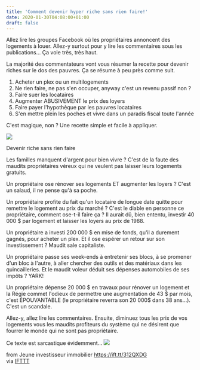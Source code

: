 ```yaml
---
title: 'Comment devenir hyper riche sans rien faire!'
date: 2020-01-30T04:08:00+01:00
draft: false
---
```


  
Allez lire les groupes Facebook où les propriétaires annoncent des logements à louer. Allez-y surtout pour y lire les commentaires sous les publications... Ça vole très, très haut.  
  
La majorité des commentateurs vont vous résumer la recette pour devenir riches sur le dos des pauvres. Ça se résume à peu près comme suit.  
  
1) Acheter un plex ou un multilogements  
2) Ne rien faire, ne pas s'en occuper, anyway c'est un revenu passif non ?  
3) Faire suer les locataires  
4) Augmenter ABUSIVEMENT le prix des loyers  
5) Faire payer l'hypothèque par les pauvres locataires  
6) S'en mettre plein les poches et vivre dans un paradis fiscal toute l'année  
  
C'est magique, non ? Une recette simple et facile à appliquer.  
  

[![](https://1.bp.blogspot.com/-Yk7OGM3WOso/XjI90YuBiMI/AAAAAAAAB9c/q1oIr13E-g0nZayaTGyxfy6Yh6XcwcgPgCLcBGAsYHQ/s320/Devenir%2Briche.jpg)](https://1.bp.blogspot.com/-Yk7OGM3WOso/XjI90YuBiMI/AAAAAAAAB9c/q1oIr13E-g0nZayaTGyxfy6Yh6XcwcgPgCLcBGAsYHQ/s1600/Devenir%2Briche.jpg)

Devenir riche sans rien faire

  
Les familles manquent d'argent pour bien vivre ? C'est de la faute des maudits propriétaires véreux qui ne veulent pas laisser leurs logements gratuits.  
  
Un propriétaire ose rénover ses logements ET augmenter les loyers ? C'est un salaud, il ne pense qu'à sa poche.  
  
Un propriétaire profite du fait qu'un locataire de longue date quitte pour remettre le logement au prix du marché ? C'est le diable en personne ce propriétaire, comment ose-t-il faire ça ? Il aurait dû, bien ententu, investir 40 000 $ par logement et laisser les loyers au prix de 1988.  
  
Un propriétaire a investi 200 000 $ en mise de fonds, qu'il a durement gagnés, pour acheter un plex. Et il ose espérer un retour sur son investissement ? Maudit sale capitaliste.  
  
Un propriétaire passe ses week-ends à entretenir ses blocs, à se promener d'un bloc à l'autre, à aller chercher des outils et des matériaux dans les quincailleries. Et le maudit voleur déduit ses dépenses automobiles de ses impôts ? YARK!  
  
Un propriétaire dépense 20 000 $ en travaux pour rénover un logement et la Régie commet l'odieux de permettre une augmentation de 43 $ par mois, c'est ÉPOUVANTABLE (le propriétaire reverra son 20 000$ dans 38 ans...). C'est un scandale.  
  
Allez-y, allez lire les commentaires. Ensuite, diminuez tous les prix de vos logements vous les maudits profiteurs du système qui ne désirent que fourrer le monde qui ne sont pas propriétaire.  
  
Ce texte est sarcastique évidemment... ![](http://feeds.feedburner.com/~r/JeuneInvestisseurImmobilier/~4/jWHkMn9Aec0)  
  
from Jeune investisseur immobilier https://ift.tt/312QXDG  
via [IFTTT](https://ifttt.com/?ref=da&site=blogger)